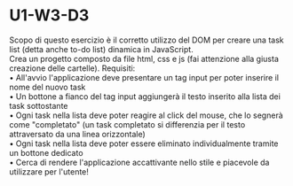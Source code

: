 # U1-W3-D3
Scopo di questo esercizio è il corretto utilizzo del DOM per creare una task list (detta anche to-do list) dinamica in
JavaScript.
</br>
Crea un progetto composto da file html, css e js (fai attenzione alla giusta creazione delle cartelle).
Requisiti:
</br>
• All'avvio l'applicazione deve presentare un tag input per poter inserire il nome del nuovo task
</br>
• Un bottone a fianco del tag input aggiungerà il testo inserito alla lista dei task sottostante
</br>
• Ogni task nella lista deve poter reagire al click del mouse, che lo segnerà come "completato" (un task
completato si differenzia per il testo attraversato da una linea orizzontale)
</br>
• Ogni task nella lista deve poter essere eliminato individualmente tramite un bottone dedicato
</br>
• Cerca di rendere l'applicazione accattivante nello stile e piacevole da utilizzare per l'utente!
</br>
